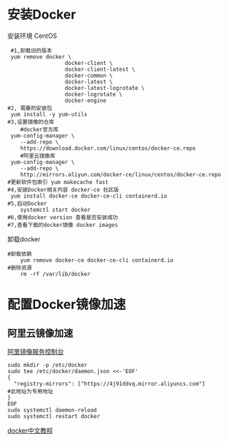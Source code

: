 # 安装Docker

安装环境 CentOS

```shell
 #1,卸载旧的版本
 yum remove docker \
                  docker-client \
                  docker-client-latest \
                  docker-common \
                  docker-latest \
                  docker-latest-logrotate \
                  docker-logrotate \
                  docker-engine
#2, 需要的安装包
 yum install -y yum-utils
#3,设置镜像的仓库
	#docker官方库
 yum-config-manager \
    --add-repo \
    https://download.docker.com/linux/centos/docker-ce.repo
 	#阿里云镜像库
 yum-config-manager \
    --add-repo \
    http://mirrors.aliyun.com/docker-ce/linux/centos/docker-ce.repo
#更新软件包索引 yum makecache fast
#4,安装Docker相关内容 docker-ce 社区版
 yum install docker-ce docker-ce-cli containerd.io
#5,启动Docker
	systemctl start docker
#6,使用docker version 查看是否安装成功
#7,查看下载的docker镜像 docker images
```

卸载docker

```shell
#卸载依赖
    yum remove docker-ce docker-ce-cli containerd.io
#删除资源
    rm -rf /var/lib/docker
```


# 配置Docker镜像加速
## 阿里云镜像加速

[阿里镜像服务控制台](https://cr.console.aliyun.com/cn-beijing/instances/mirrors)

```shell
sudo mkdir -p /etc/docker
sudo tee /etc/docker/daemon.json <<-'EOF'
{
  "registry-mirrors": ["https://4j91ddvq.mirror.aliyuncs.com"]         #此地址为专用地址
}
EOF
sudo systemctl daemon-reload
sudo systemctl restart docker
```
[docker中文教程](https://yeasy.gitbook.io/docker_practice/)